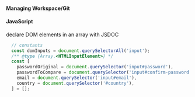 #### Managing Workspace/Git

#### JavaScript
declare DOM elements in an array with JSDOC
```js
  // constants
  const domInputs = document.querySelectorAll('input');
  /** @type {Array.<HTMLInputElement>} */
  const [
    passwordOriginal = document.querySelector('input#password'),
    passwordToCompare = document.querySelector('input#confirm-password'),
    email = document.querySelector('input#email'),
    country = document.querySelector('#country'),
  ] = [];
```
